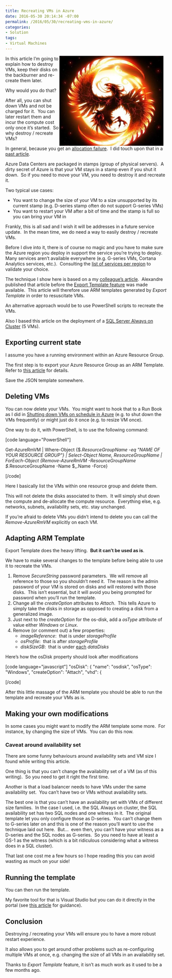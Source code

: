 ```yaml
---
title: Recreating VMs in Azure
date: 2016-05-30 20:14:34 -07:00
permalink: /2016/05/30/recreating-vms-in-azure/
categories:
- Solution
tags:
- Virtual Machines
---
```

<a href="/assets/posts/2016/2/recreating-vms-in-azure/darkphoenix1.jpg"><img style="background-image:none;float:right;padding-top:0;padding-left:0;margin:0 10px 0 0;display:inline;padding-right:0;border:0;" title="From http://www.hdwalls.xyz/" src="/assets/posts/2016/2/recreating-vms-in-azure/darkphoenix1_thumb.jpg" alt="From http://www.hdwalls.xyz/" width="325" height="280" align="right" border="0" /></a>In this article I’m going to explain how to destroy VMs, keep their disks on the backburner and re-create them later.

Why would you do that?

After all, you can shut down VMs and not be charged for it.  You can later restart them and incur the compute cost only once it’s started.  So why destroy / recreate VMs?

In general, because you get an <a href="https://azure.microsoft.com/en-us/blog/allocation-failure-and-remediation/" target="_blank">allocation failure</a>.  I did touch upon that in a <a href="https://vincentlauzon.com/2016/02/05/shutting-down-vms-on-schedule-in-azure/">past article</a>.

Azure Data Centers are packaged in stamps (group of physical servers).  A dirty secret of Azure is that your VM stays in a stamp even if you shut it down.  So if you need to move your VM, you need to destroy it and recreate it.

Two typical use cases:
<ul>
 	<li>You want to change the size of your VM to a size unsupported by its current stamp (e.g. D-series stamp often do not support G-series VMs)</li>
 	<li>You want to restart your VM after a bit of time and the stamp is full so you can bring your VM in</li>
</ul>
Frankly, this is all sad and I wish it will be addresses in a future service update.  In the mean time, we do need a way to easily destroy / recreate VMs.

Before I dive into it, there is of course no magic and you have to make sure the Azure region you deploy in support the service you’re trying to deploy.  Many services aren’t available everywhere (e.g. G-series VMs, Cortana Analytics services, etc.).  Consulting the <a href="https://azure.microsoft.com/en-us/regions/#services" target="_blank">list of services per region</a> to validate your choice.

The technique I show here is based on a my <a href="https://alexandrebrisebois.wordpress.com/2015/11/29/on-off-done-right-on-azure/" target="_blank">colleague’s article</a>.  Alexandre published that article before the <a href="https://vincentlauzon.com/2016/05/29/azure-export-template-your-new-best-friend/">Export Template feature</a> was made available.  This article will therefore use ARM templates generated by <em>Export Template</em> in order to resuscitate VMs.

An alternative approach would be to use PowerShell scripts to recreate the VMs.

Also I based this article on the deployment of a <a href="https://azure.microsoft.com/en-us/marketplace/partners/sqlvm/sqlserveralwaysonsqlvmsample/" target="_blank">SQL Server Always on Cluster</a> (5 VMs).
<h2>Exporting current state</h2>
I assume you have a running environment within an Azure Resource Group.

The first step is to export your Azure Resource Group as an ARM Template.  Refer to <a href="https://vincentlauzon.com/2016/05/29/azure-export-template-your-new-best-friend/">this article</a> for details.

Save the JSON template somewhere.
<h2>Deleting VMs</h2>
You can now delete your VMs.  You might want to hook that to a Run Book as I did in <a href="https://vincentlauzon.com/2016/02/05/shutting-down-vms-on-schedule-in-azure/">Shutting down VMs on schedule in Azure</a> (e.g. to shut down the VMs frequently) or might just do it once (e.g. to resize VM once).

One way to do it, with PowerShell, is to use the following command:

[code language="PowerShell"]

Get-AzureRmVM | Where-Object {$_.ResourceGroupName -eq &quot;NAME OF YOUR RESOURCE GROUP&quot;} | Select-Object Name, ResourceGroupName | ForEach-Object {Remove-AzureRmVM -ResourceGroupName $_.ResourceGroupName -Name $_.Name -Force}

[/code]

Here I basically list the VMs within one resource group and delete them.

This will not delete the disks associated to them.  It will simply shut down the compute and de-allocate the compute resource.  Everything else, e.g. networks, subnets, availability sets, etc. stay unchanged.

If you’re afraid to delete VMs you didn’t intend to delete you can call the <em>Remove-AzureRmVM</em> explicitly on each VM.
<h2>Adapting ARM Template</h2>
Export Template does the heavy lifting.  <strong>But it can’t be used as is</strong>.

We have to make several changes to the template before being able to use it to recreate the VMs.
<ol>
 	<li>Remove <em>SecureString</em> password parameters.  We will remove all reference to those so you shouldn’t need it.  The reason is the admin password of your VM is stored on disks and will restored with those disks.  This isn’t essential, but it will avoid you being prompted for password when you’ll run the template.</li>
 	<li>Change all the <em>createOption</em> attributes to <em>Attach</em>.  This tells Azure to simply take the disks in storage as opposed to creating a disk from a generalized image.</li>
 	<li>Just next to the <em>createOption</em> for the os-disk, add a <em>osType</em> attribute of value either <em>Windows</em> or <em>Linux</em>.</li>
 	<li>Remove (or comment out) a few properties:
<ul>
 	<li><em>imageReference</em>:  that is under <em>storageProfile</em></li>
 	<li><em>osProfile</em>:  that is after <em>storageProfile</em></li>
 	<li><em>diskSizeGB</em>:  that is under <u>each</u> <em>dataDisks</em></li>
</ul>
</li>
</ol>
Here’s how the osDisk property should look after modifications

[code language="javascript"]
&quot;osDisk&quot;: {
&quot;name&quot;: &quot;osdisk&quot;,
&quot;osType&quot;: &quot;Windows&quot;,
&quot;createOption&quot;: &quot;Attach&quot;,
&quot;vhd&quot;: {

[/code]

After this little massage of the ARM template you should be able to run the template and recreate your VMs as is.
<h2>Making your own modifications</h2>
In some cases you might want to modify the ARM template some more.  For instance, by changing the size of VMs.  You can do this now.
<h3>Caveat around availability set</h3>
There are some funny behaviours around availability sets and VM size I found while writing this article.

One thing is that you can’t change the availability set of a VM (as of this writing).  So you need to get it right the first time.

Another is that a load balancer needs to have VMs under the same availability set.  You can’t have two or VMs without availability sets.

The best one is that you can’t have an availability set with VMs of different size families.  In the case I used, i.e. the SQL Always on cluster, the SQL availability set has two SQL nodes and one witness in it.  The original template let you only configure those as D-series.  You can’t change them to G-series later on and this is one of the reason you’ll want to use the technique laid out here.  But…  even then, you can’t have your witness as a D-series and the SQL nodes as G-series.  So you need to have at least a GS-1 as the witness (which is a bit ridiculous considering what a witness does in a SQL cluster).

That last one cost me a few hours so I hope reading this you can avoid wasting as much on your side!
<h2>Running the template</h2>
You can then run the template.

My favorite tool for that is Visual Studio but you can do it directly in the portal (see <a href="https://azure.microsoft.com/en-us/documentation/articles/mytemplates-getstarted/" target="_blank">this article</a> for guidance).
<h2>Conclusion</h2>
Destroying / recreating your VMs will ensure you to have a more robust restart experience.

It also allows you to get around other problems such as re-configuring multiple VMs at once, e.g. changing the size of all VMs in an availability set.

Thanks to <em>Export Template</em> feature, it isn’t as much work as it used to be a few months ago.